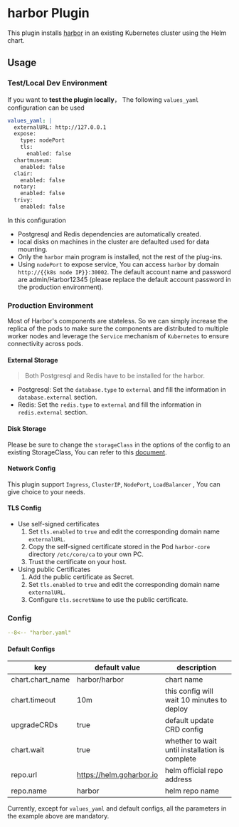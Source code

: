 # harbor Plugin

This plugin installs [harbor](https://goharbor.io/) in an existing Kubernetes cluster using the Helm chart.

## Usage

### Test/Local Dev Environment

If you want to **test the plugin locally**， The following `values_yaml` configuration can be used

```yaml
values_yaml: |
  externalURL: http://127.0.0.1
  expose:
    type: nodePort
    tls:
      enabled: false
  chartmuseum:
    enabled: false
  clair:
    enabled: false
  notary:
    enabled: false
  trivy:
    enabled: false
```

In this configuration

- Postgresql and Redis dependencies are automatically created.
- local disks on machines in the cluster are defaulted used for data mounting.
- Only the `harbor` main program is installed, not the rest of the plug-ins.
- Using `nodePort` to expose service, You can access `harbor` by domain `http://{{k8s node IP}}:30002`. The default account name and password are admin/Harbor12345 (please replace the default account password in the production environment).

### Production Environment

Most of Harbor's components are stateless. So we can simply increase the replica of the pods to make sure the components are distributed to multiple worker nodes and leverage the `Service` mechanism of `Kubernetes` to ensure connectivity across pods.

#### External Storage

> Both Postgresql and Redis have to be installed for the harbor.

- Postgresql: Set the `database.type` to `external` and fill the information in `database.external` section.
- Redis: Set the `redis.type` to `external` and fill the information in `redis.external` section.

#### Disk Storage

Please be sure to change the `storageClass` in the options of the config to an existing StorageClass, You can refer to this [document](https://github.com/goharbor/harbor-helm#configure-how-to-persist-data).

#### Network Config

This plugin support `Ingress`, `ClusterIP`, `NodePort`, `LoadBalancer` , You can give choice to your needs.

#### TLS Config

- Use self-signed certificates
  1. Set `tls.enabled` to `true` and edit the corresponding domain name `externalURL`.
  2. Copy the self-signed certificate stored in the Pod `harbor-core` directory `/etc/core/ca` to your own PC.
  3. Trust the certificate on your host.
- Using public Certificates
  1. Add the public certificate as Secret.
  2. Set `tls.enabled` to `true` and edit the corresponding domain name `externalURL`.
  3. Configure `tls.secretName` to use the public certificate.

### Config

```yaml
--8<-- "harbor.yaml"
```

#### Default Configs

| key              | default value            | description                                    |
| ----             | ----                     | ----                                           |
| chart.chart_name | harbor/harbor            | chart name                                     |
| chart.timeout    | 10m                      | this config will wait 10 minutes to deploy     |
| upgradeCRDs      | true                     | default update CRD config                      |
| chart.wait       | true                     | whether to wait until installation is complete |
| repo.url         | https://helm.goharbor.io | helm official repo address                     |
| repo.name        | harbor                   | helm repo name                                 |

Currently, except for `values_yaml` and default configs, all the parameters in the example above are mandatory.
